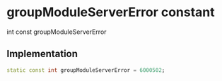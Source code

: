 


# groupModuleServerError constant







int const groupModuleServerError
  







## Implementation

```dart
static const int groupModuleServerError = 6000502;
```







